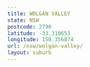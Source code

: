 ```yaml
---
title: WOLGAN VALLEY
state: NSW
postcode: 2790
latitude: -33.310653
longitude: 150.356874
url: /nsw/wolgan-valley/
layout: suburb
---
```

